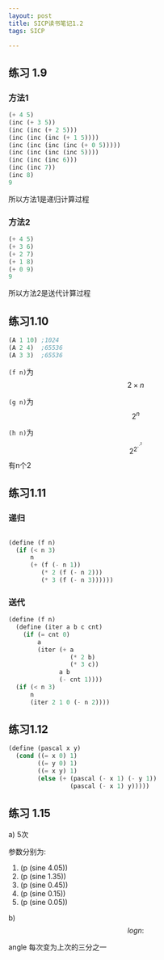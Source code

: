 ```yaml
---
layout: post
title: SICP读书笔记1.2
tags: SICP

---
```

## 练习 1.9
### 方法1

``` scheme
(+ 4 5)
(inc (+ 3 5))
(inc (inc (+ 2 5)))
(inc (inc (inc (+ 1 5))))
(inc (inc (inc (inc (+ 0 5)))))
(inc (inc (inc (inc 5))))
(inc (inc (inc 6)))
(inc (inc 7))
(inc 8)
9
```

所以方法1是递归计算过程

### 方法2

``` scheme
(+ 4 5)
(+ 3 6)
(+ 2 7)
(+ 1 8)
(+ 0 9)
9
```

所以方法2是送代计算过程


## 练习1.10

``` scheme
(A 1 10) ;1024
(A 2 4)  ;65536
(A 3 3)  ;65536
```


`(f n)`为 $$ 2 \times n $$

`(g n)`为 $$ 2^n $$

`(h n)`为 $$ 2^{2^{ \cdot^{ \cdot^2} } } $$ 有n个2

## 练习1.11

### 递归

``` scheme

(define (f n)
  (if (< n 3)
      n
      (+ (f (- n 1))
         (* 2 (f (- n 2)))
         (* 3 (f (- n 3))))))
```

### 送代

``` scheme
(define (f n)
  (define (iter a b c cnt)
    (if (= cnt 0)
        a
        (iter (+ a
                 (* 2 b)
                 (* 3 c))
              a b
              (- cnt 1))))
  (if (< n 3)
      n
      (iter 2 1 0 (- n 2))))
```


## 练习1.12

``` scheme
(define (pascal x y)
  (cond ((= x 0) 1)
        ((= y 0) 1)
        ((= x y) 1)
        (else (+ (pascal (- x 1) (- y 1))
                 (pascal (- x 1) y)))))
```


## 练习 1.15

a) 5次

参数分别为:

1. (p (sine 4.05))
2. (p (sine 1.35))
3. (p (sine 0.45))
4. (p (sine 0.15))
5. (p (sine 0.05))

b) $$ log n : $$

angle 每次变为上次的三分之一
